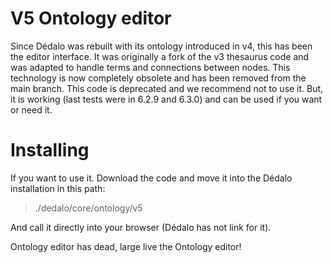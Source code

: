 # V5 Ontology editor

Since Dédalo was rebuilt with its ontology introduced in v4, this has been the editor interface. It was originally a fork of the v3 thesaurus code and was adapted to handle terms and connections between nodes.
This technology is now completely obsolete and has been removed from the main branch. This code is deprecated and we recommend not to use it. But, it is working (last tests were in 6.2.9 and 6.3.0) and can be used if you want or need it.

# Installing

If you want to use it. Download the code and move it into the Dédalo installation in this path:

> ./dedalo/core/ontology/v5

And call it directly into your browser (Dédalo has not link for it).

Ontology editor has dead, large live the Ontology editor!